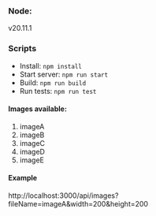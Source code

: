 ### Node:

v20.11.1

### Scripts

- Install: `npm install`
- Start server: `npm run start`
- Build: `npm run build`
- Run tests: `npm run test`

#### Images available:

1. imageA
2. imageB
3. imageC
4. imageD
5. imageE

#### Example

http://localhost:3000/api/images?fileName=imageA&width=200&height=200
